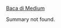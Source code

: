 <!--START_SECTION:medium-->
[Baca di Medium](https://medium.com/@dikaelsaputra/routing-statis-static-routing-5f93eeb55cc2?source=rss-272e0aace4a6------2)

Summary not found.
<!--END_SECTION:medium-->
